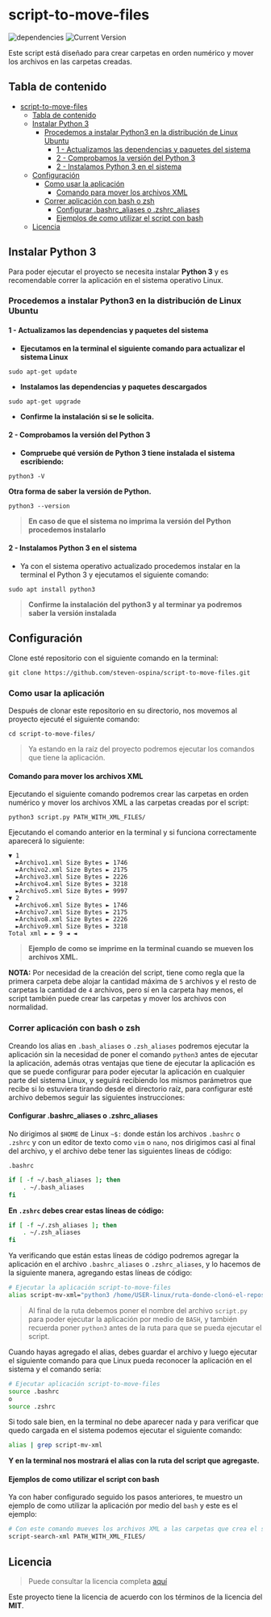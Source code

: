 # script-to-move-files

![dependencies](https://img.shields.io/badge/python-v3.6.9-blue.svg)
![Current Version](https://img.shields.io/badge/version-1.1.3-green.svg)

Este script está diseñado para crear carpetas en orden numérico y mover los archivos en las carpetas creadas.

## Tabla de contenido

- [script-to-move-files](#script-to-move-files)
  - [Tabla de contenido](#tabla-de-contenido)
  - [Instalar Python 3](#instalar-python-3)
    - [Procedemos a instalar Python3 en la distribución de Linux Ubuntu](#procedemos-a-instalar-python3-en-la-distribución-de-linux-ubuntu)
      - [1 - Actualizamos las dependencias y paquetes del sistema](#1---actualizamos-las-dependencias-y-paquetes-del-sistema)
      - [2 - Comprobamos la versión del Python 3](#2---comprobamos-la-versión-del-python-3)
      - [2 - Instalamos Python 3 en el sistema](#2---instalamos-python-3-en-el-sistema)
  - [Configuración](#configuración)
    - [Como usar la aplicación](#como-usar-la-aplicación)
      - [Comando para mover los archivos XML](#comando-para-mover-los-archivos-xml)
    - [Correr aplicación con bash o zsh](#correr-aplicación-con-bash-o-zsh)
      - [Configurar .bashrc_aliases o .zshrc_aliases](#configurar-bashrc_aliases-o-zshrc_aliases)
      - [Ejemplos de como utilizar el script con bash](#ejemplos-de-como-utilizar-el-script-con-bash)
  - [Licencia](#licencia)

## Instalar Python 3

Para poder ejecutar el proyecto se necesita instalar **Python 3** y es recomendable correr la aplicación en el sistema operativo Linux.

### Procedemos a instalar Python3 en la distribución de Linux Ubuntu

#### 1 - Actualizamos las dependencias y paquetes del sistema

- **Ejecutamos en la terminal el siguiente comando para actualizar el sistema Linux**

```shell
sudo apt-get update
```

- **Instalamos las dependencias y paquetes descargados**

```shell
sudo apt-get upgrade
```

- **Confirme la instalación si se le solicita.**

#### 2 - Comprobamos la versión del Python 3

- **Compruebe qué versión de Python 3 tiene instalada el sistema escribiendo:**

```shell
python3 -V
```

**Otra forma de saber la versión de Python.**

```shell
python3 --version
```

> **En caso de que el sistema no imprima la versión del Python procedemos instalarlo**

#### 2 - Instalamos Python 3 en el sistema

- Ya con el sistema operativo actualizado procedemos instalar en la terminal el Python 3 y ejecutamos el siguiente comando:

```shell
sudo apt install python3
```

> **Confirme la instalación del python3 y al terminar ya podremos saber la versión instalada**

## Configuración

Clone esté repositorio con el siguiente comando en la terminal:

```shell
git clone https://github.com/steven-ospina/script-to-move-files.git
```

### Como usar la aplicación

Después de clonar este repositorio en su directorio, nos movemos al proyecto ejecuté el siguiente comando:

```shell
cd script-to-move-files/
```

> Ya estando en la raíz del proyecto podremos ejecutar los comandos que tiene la aplicación.

#### Comando para mover los archivos XML

Ejecutando el siguiente comando podremos crear las carpetas en orden numérico y mover los archivos XML a las carpetas creadas por el script:

```shell
python3 script.py PATH_WITH_XML_FILES/
```

Ejecutando el comando anterior en la terminal y si funciona correctamente aparecerá lo siguiente:

```shell
▼ 1
  ►Archivo1.xml Size Bytes ► 1746
  ►Archivo2.xml Size Bytes ► 2175
  ►Archivo3.xml Size Bytes ► 2226
  ►Archivo4.xml Size Bytes ► 3218
  ►Archivo5.xml Size Bytes ► 9997
▼ 2
  ►Archivo6.xml Size Bytes ► 1746
  ►Archivo7.xml Size Bytes ► 2175
  ►Archivo8.xml Size Bytes ► 2226
  ►Archivo9.xml Size Bytes ► 3218
Total xml ► ► 9 ◄ ◄
```

>**Ejemplo de como se imprime en la terminal cuando se mueven los archivos XML.**

**NOTA:** Por necesidad de la creación del script, tiene como regla que la primera carpeta debe alojar la cantidad máxima de `5` archivos y el resto de carpetas la cantidad de `4` archivos, pero sí en la carpeta hay menos, el script también puede crear las carpetas y mover los archivos con normalidad.

### Correr aplicación con bash o zsh

Creando los alias en `.bash_aliases` o `.zsh_aliases` podremos ejecutar la aplicación sin la necesidad de poner el comando `python3` antes de ejecutar la aplicación, además otras ventajas que tiene de ejecutar la aplicación es que se puede configurar para poder ejecutar la aplicación en cualquier parte del sistema Linux, y seguirá recibiendo los mismos parámetros que recibe si lo estuviera tirando desde el directorio raíz, para configurar esté archivo debemos seguir las siguientes instrucciones:

#### Configurar .bashrc_aliases o .zshrc_aliases

No dirigimos al `$HOME` de Linux `~$:` donde están los archivos `.bashrc` o `.zshrc` y con un editor de texto como `vim` o `nano`, nos dirigimos casi al final del archivo, y el archivo debe tener las siguientes líneas de código:

`.bashrc`

```bash
if [ -f ~/.bash_aliases ]; then
    . ~/.bash_aliases
fi
```

**En `.zshrc` debes crear estas líneas de código:**

```zsh
if [ -f ~/.zsh_aliases ]; then
    . ~/.zsh_aliases
fi
```

Ya verificando que están estas líneas de código podremos agregar la aplicación en el archivo `.bashrc_aliases` o `.zshrc_aliases`, y lo hacemos de la siguiente manera, agregando estas líneas de código:

```zsh
# Ejecutar la aplicación script-to-move-files
alias script-mv-xml="python3 /home/USER-linux/ruta-donde-clonó-el-repositorio/script-to-move-files/script.py"
```

> Al final de la ruta debemos poner el nombre del archivo `script.py` para poder ejecutar la aplicación por medio de `BASH`, y también recuerda poner `python3` antes de la ruta para que se pueda ejecutar el script.

Cuando hayas agregado el alias, debes guardar el archivo y luego ejecutar el siguiente comando para que Linux pueda reconocer la aplicación en el sistema y el comando sería:

```zsh
# Ejecutar aplicación script-to-move-files
source .bashrc
o
source .zshrc
```

Si todo sale bien, en la terminal no debe aparecer nada y para verificar que quedo cargada en el sistema podemos ejecutar el siguiente comando:

```zsh
alias | grep script-mv-xml
```

**Y en la terminal nos mostrará el alias con la ruta del script que agregaste.**

#### Ejemplos de como utilizar el script con bash

Ya con haber configurado seguido los pasos anteriores, te muestro un ejemplo de como utilizar la aplicación por medio del `bash` y este es el ejemplo:

```zsh
# Con este comando mueves los archivos XML a las carpetas que crea el script.
script-search-xml PATH_WITH_XML_FILES/
```

## Licencia

>Puede consultar la licencia completa [aquí](LICENSE)

Este proyecto tiene la licencia de acuerdo con los términos de la licencia del **MIT**.
